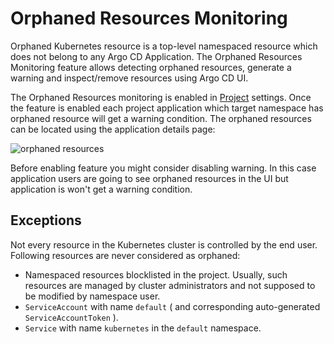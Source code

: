 # Orphaned Resources Monitoring

Orphaned Kubernetes resource is a top-level namespaced resource which does not belong to any Argo CD Application. The Orphaned Resources Monitoring feature allows detecting
orphaned resources, generate a warning and inspect/remove resources using Argo CD UI.

The Orphaned Resources monitoring is enabled in [Project](projects.md) settings. Once the feature is enabled each project application which target namespace has orphaned resource
will get a warning condition. The orphaned resources can be located using the application details page:

![orphaned resources](../assets/orphaned-resources.png)

Before enabling feature you might consider disabling warning. In this case application users are going to see orphaned resources in the UI but application is won't get a warning condition.

## Exceptions

Not every resource in the Kubernetes cluster is controlled by the end user. Following resources are never considered as orphaned:

* Namespaced resources blocklisted in the project. Usually, such resources are managed by cluster administrators and not supposed to be modified by namespace user.
* `ServiceAccount` with name `default` ( and corresponding auto-generated `ServiceAccountToken` ).
* `Service` with name `kubernetes` in the `default` namespace.
